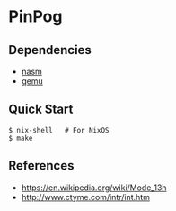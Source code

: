 # PinPog

## Dependencies

- [nasm]
- [qemu]

## Quick Start

```console
$ nix-shell   # For NixOS
$ make
```

## References

- https://en.wikipedia.org/wiki/Mode_13h
- http://www.ctyme.com/intr/int.htm

[nasm]: https://www.nasm.org/
[qemu]: https://www.qemu.org/

